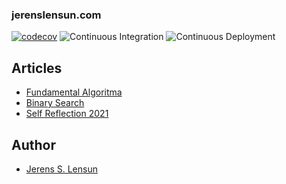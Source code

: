 ### jerenslensun.com

[![codecov](https://codecov.io/gh/jerensl/personal-web-app/branch/main/graph/badge.svg?token=HSYPO9VBAU)](https://codecov.io/gh/jerensl/personal-web-app) ![Continuous Integration](https://github.com/jerensl/personal-web-app/actions/workflows/ci.yml/badge.svg) ![Continuous Deployment](https://github.com/jerensl/personal-web-app/actions/workflows/cd.yml/badge.svg)

## Articles

-   [Fundamental Algoritma](https://www.jerenslensun.com/blog/fundamental-algoritma)
-   [Binary Search](https://www.jerenslensun.com/blog/binary-search)
-   [Self Reflection 2021](https://www.jerenslensun.com/blog/self-reflection-2021)

## Author

-   [Jerens S. Lensun](https://www.jerenslensun.com/about)
